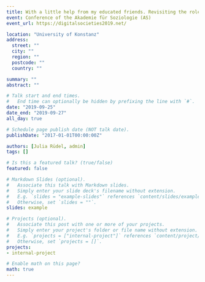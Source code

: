 ```yaml
---
title: With a little help from my educated friends. Revisiting the role of social capital for new and long-term immigrants’ labour market integration in Germany
event: Conference of the Akademie für Soziologie (AS)
event_url: https://digitalsocieties2019.net/

location: "University of Konstanz"
address:
  street: ""
  city: ""
  region: ""
  postcode: ""
  country: ""

summary: ""
abstract: ""

# Talk start and end times.
#   End time can optionally be hidden by prefixing the line with `#`.
date: "2019-09-25"
date_end: "2019-09-27"
all_day: true

# Schedule page publish date (NOT talk date).
publishDate: "2017-01-01T00:00:00Z"

authors: [Julia Rüdel, admin]
tags: []

# Is this a featured talk? (true/false)
featured: false

# Markdown Slides (optional).
#   Associate this talk with Markdown slides.
#   Simply enter your slide deck's filename without extension.
#   E.g. `slides = "example-slides"` references `content/slides/example-slides.md`.
#   Otherwise, set `slides = ""`.
slides: example

# Projects (optional).
#   Associate this post with one or more of your projects.
#   Simply enter your project's folder or file name without extension.
#   E.g. `projects = ["internal-project"]` references `content/project/deep-learning/index.md`.
#   Otherwise, set `projects = []`.
projects:
- internal-project

# Enable math on this page?
math: true
---
```

